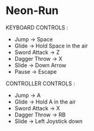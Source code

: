 # Neon-Run

KEYBOARD CONTROLS :

- Jump -> Space
- Glide -> Hold Space in the air
- Sword Attack -> Z
- Dagger Throw -> X
- Slide -> Down Arrow
- Pause -> Escape

CONTROLLER CONTROLS :

- Jump -> A
- Glide -> Hold A in the air
- Sword Attack -> X
- Dagger Throw -> RB
- Slide -> Left Joystick down
